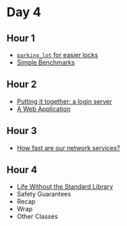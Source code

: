
# Day 4

## Hour 1

* [`parking_lot` for easier locks](./hour1/parking_lot.md)
* [Simple Benchmarks](./hour1/benchmarks.md)

## Hour 2

* [Putting it together: a login server](./hour1/tcp_login.md)
* [A Web Application](./hour1/rocket.md)

## Hour 3

* [How fast are our network services?](./hour1/netbench.md)

## Hour 4

* [Life Without the Standard Library](./hour1/nostd.md)
* Safety Guarantees
* Recap
* Wrap
* Other Classes
